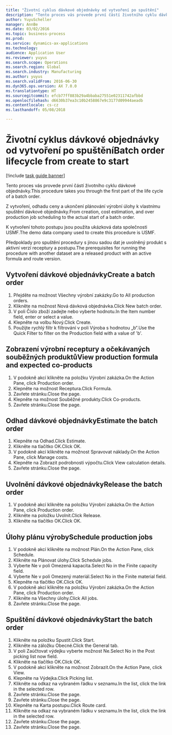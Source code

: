 ```yaml
--- 
title: "Životní cyklus dávkové objednávky od vytvoření po spuštění"
description: "Tento proces vás provede první částí životního cyklu dávkové objednávky."
author: YuyuScheller
manager: AnnBe
ms.date: 03/02/2016
ms.topic: business-process
ms.prod: 
ms.service: dynamics-ax-applications
ms.technology: 
audience: Application User
ms.reviewer: yuyus
ms.search.scope: Operations
ms.search.region: Global
ms.search.industry: Manufacturing
ms.author: yuyus
ms.search.validFrom: 2016-06-30
ms.dyn365.ops.version: AX 7.0.0
ms.translationtype: HT
ms.sourcegitcommit: efcb77ff883b29a4bbaba27551e02311742afbbd
ms.openlocfilehash: d6630b37ea3c10b2458867e9c3177d09944aeadb
ms.contentlocale: cs-cz
ms.lasthandoff: 05/08/2018

---
```

# <a name="batch-order-lifecycle-from-create-to-start"></a><span data-ttu-id="e0d3f-103">Životní cyklus dávkové objednávky od vytvoření po spuštění</span><span class="sxs-lookup"><span data-stu-id="e0d3f-103">Batch order lifecycle from create to start</span></span>

[!include [task guide banner](../../includes/task-guide-banner.md)]

<span data-ttu-id="e0d3f-104">Tento proces vás provede první částí životního cyklu dávkové objednávky.</span><span class="sxs-lookup"><span data-stu-id="e0d3f-104">This procedure takes you through the first part of the life cycle of a batch order.</span></span>

<span data-ttu-id="e0d3f-105">Z vytvoření, odhadu ceny a ukončení plánování výrobní úlohy k vlastnímu spuštění dávkové objednávky.</span><span class="sxs-lookup"><span data-stu-id="e0d3f-105">From creation, cost estimation, and over production job scheduling to the actual start of a batch order.</span></span>



<span data-ttu-id="e0d3f-106">K vytvoření tohoto postupu jsou použita ukázková data společnosti USMF.</span><span class="sxs-lookup"><span data-stu-id="e0d3f-106">The demo data company used to create this procedure is USMF.</span></span> 



<span data-ttu-id="e0d3f-107">Předpoklady pro spuštění procedury s jinou sadou dat je uvolněný produkt s aktivní verzí receptury a postupu.</span><span class="sxs-lookup"><span data-stu-id="e0d3f-107">The prerequisites for running the procedure with another dataset are a released product with an active formula and route version.</span></span>


## <a name="create-a-batch-order"></a><span data-ttu-id="e0d3f-108">Vytvoření dávkové objednávky</span><span class="sxs-lookup"><span data-stu-id="e0d3f-108">Create a batch order</span></span>
1. <span data-ttu-id="e0d3f-109">Přejděte na možnost Všechny výrobní zakázky.</span><span class="sxs-lookup"><span data-stu-id="e0d3f-109">Go to All production orders.</span></span>
2. <span data-ttu-id="e0d3f-110">Klikněte na možnost Nová dávková objednávka.</span><span class="sxs-lookup"><span data-stu-id="e0d3f-110">Click New batch order.</span></span>
3. <span data-ttu-id="e0d3f-111">V poli Číslo zboží zadejte nebo vyberte hodnotu.</span><span class="sxs-lookup"><span data-stu-id="e0d3f-111">In the Item number field, enter or select a value.</span></span>
4. <span data-ttu-id="e0d3f-112">Klepněte na volbu Nový.</span><span class="sxs-lookup"><span data-stu-id="e0d3f-112">Click Create.</span></span>
5. <span data-ttu-id="e0d3f-113">Použijte rychlý filtr k filtrování v poli Výroba s hodnotou „b“.</span><span class="sxs-lookup"><span data-stu-id="e0d3f-113">Use the Quick Filter to filter on the Production field with a value of 'b'.</span></span>

## <a name="view-production-formula-and-expected-co-products"></a><span data-ttu-id="e0d3f-114">Zobrazení výrobní receptury a očekávaných souběžných produktů</span><span class="sxs-lookup"><span data-stu-id="e0d3f-114">View production formula and expected co-products</span></span>
1. <span data-ttu-id="e0d3f-115">V podokně akcí klikněte na položku Výrobní zakázka.</span><span class="sxs-lookup"><span data-stu-id="e0d3f-115">On the Action Pane, click Production order.</span></span>
2. <span data-ttu-id="e0d3f-116">Klepněte na možnost Receptura.</span><span class="sxs-lookup"><span data-stu-id="e0d3f-116">Click Formula.</span></span>
3. <span data-ttu-id="e0d3f-117">Zavřete stránku.</span><span class="sxs-lookup"><span data-stu-id="e0d3f-117">Close the page.</span></span>
4. <span data-ttu-id="e0d3f-118">Klepněte na možnost Souběžné produkty.</span><span class="sxs-lookup"><span data-stu-id="e0d3f-118">Click Co-products.</span></span>
5. <span data-ttu-id="e0d3f-119">Zavřete stránku.</span><span class="sxs-lookup"><span data-stu-id="e0d3f-119">Close the page.</span></span>

## <a name="estimate-the-batch-order"></a><span data-ttu-id="e0d3f-120">Odhad dávkové objednávky</span><span class="sxs-lookup"><span data-stu-id="e0d3f-120">Estimate the batch order</span></span>
1. <span data-ttu-id="e0d3f-121">Klepněte na Odhad.</span><span class="sxs-lookup"><span data-stu-id="e0d3f-121">Click Estimate.</span></span>
2. <span data-ttu-id="e0d3f-122">Klikněte na tlačítko OK.</span><span class="sxs-lookup"><span data-stu-id="e0d3f-122">Click OK.</span></span>
3. <span data-ttu-id="e0d3f-123">V podokně akcí klikněte na možnost Spravovat náklady.</span><span class="sxs-lookup"><span data-stu-id="e0d3f-123">On the Action Pane, click Manage costs.</span></span>
4. <span data-ttu-id="e0d3f-124">Klepněte na Zobrazit podrobnosti výpočtu.</span><span class="sxs-lookup"><span data-stu-id="e0d3f-124">Click View calculation details.</span></span>
5. <span data-ttu-id="e0d3f-125">Zavřete stránku.</span><span class="sxs-lookup"><span data-stu-id="e0d3f-125">Close the page.</span></span>

## <a name="release-the-batch-order"></a><span data-ttu-id="e0d3f-126">Uvolnění dávkové objednávky</span><span class="sxs-lookup"><span data-stu-id="e0d3f-126">Release the batch order</span></span>
1. <span data-ttu-id="e0d3f-127">V podokně akcí klikněte na položku Výrobní zakázka.</span><span class="sxs-lookup"><span data-stu-id="e0d3f-127">On the Action Pane, click Production order.</span></span>
2. <span data-ttu-id="e0d3f-128">Klikněte na položku Uvolnit.</span><span class="sxs-lookup"><span data-stu-id="e0d3f-128">Click Release.</span></span>
3. <span data-ttu-id="e0d3f-129">Klikněte na tlačítko OK.</span><span class="sxs-lookup"><span data-stu-id="e0d3f-129">Click OK.</span></span>

## <a name="schedule-production-jobs"></a><span data-ttu-id="e0d3f-130">Úlohy plánu výroby</span><span class="sxs-lookup"><span data-stu-id="e0d3f-130">Schedule production jobs</span></span>
1. <span data-ttu-id="e0d3f-131">V podokně akcí klikněte na možnost Plán.</span><span class="sxs-lookup"><span data-stu-id="e0d3f-131">On the Action Pane, click Schedule.</span></span>
2. <span data-ttu-id="e0d3f-132">Klikněte na Plánovat úlohy.</span><span class="sxs-lookup"><span data-stu-id="e0d3f-132">Click Schedule jobs.</span></span>
3. <span data-ttu-id="e0d3f-133">Vyberte Ne v poli Omezená kapacita.</span><span class="sxs-lookup"><span data-stu-id="e0d3f-133">Select No in the Finite capacity field.</span></span>
4. <span data-ttu-id="e0d3f-134">Vyberte Ne v poli Omezený materiál.</span><span class="sxs-lookup"><span data-stu-id="e0d3f-134">Select No in the Finite material field.</span></span>
5. <span data-ttu-id="e0d3f-135">Klepněte na tlačítko OK.</span><span class="sxs-lookup"><span data-stu-id="e0d3f-135">Click OK.</span></span>
6. <span data-ttu-id="e0d3f-136">V podokně akcí klikněte na položku Výrobní zakázka.</span><span class="sxs-lookup"><span data-stu-id="e0d3f-136">On the Action Pane, click Production order.</span></span>
7. <span data-ttu-id="e0d3f-137">Klikněte na Všechny úlohy.</span><span class="sxs-lookup"><span data-stu-id="e0d3f-137">Click All jobs.</span></span>
8. <span data-ttu-id="e0d3f-138">Zavřete stránku.</span><span class="sxs-lookup"><span data-stu-id="e0d3f-138">Close the page.</span></span>

## <a name="start-the-batch-order"></a><span data-ttu-id="e0d3f-139">Spuštění dávkové objednávky</span><span class="sxs-lookup"><span data-stu-id="e0d3f-139">Start the batch order</span></span>
1. <span data-ttu-id="e0d3f-140">Klikněte na položku Spustit.</span><span class="sxs-lookup"><span data-stu-id="e0d3f-140">Click Start.</span></span>
2. <span data-ttu-id="e0d3f-141">Klikněte na záložku Obecné.</span><span class="sxs-lookup"><span data-stu-id="e0d3f-141">Click the General tab.</span></span>
3. <span data-ttu-id="e0d3f-142">V poli Zaúčtovat výdejku vyberte možnost Ne.</span><span class="sxs-lookup"><span data-stu-id="e0d3f-142">Select No in the Post picking list now field.</span></span>
4. <span data-ttu-id="e0d3f-143">Klikněte na tlačítko OK.</span><span class="sxs-lookup"><span data-stu-id="e0d3f-143">Click OK.</span></span>
5. <span data-ttu-id="e0d3f-144">V podokně akcí klikněte na možnost Zobrazit.</span><span class="sxs-lookup"><span data-stu-id="e0d3f-144">On the Action Pane, click View.</span></span>
6. <span data-ttu-id="e0d3f-145">Klepněte na Výdejka.</span><span class="sxs-lookup"><span data-stu-id="e0d3f-145">Click Picking list.</span></span>
7. <span data-ttu-id="e0d3f-146">Klikněte na odkaz na vybraném řádku v seznamu.</span><span class="sxs-lookup"><span data-stu-id="e0d3f-146">In the list, click the link in the selected row.</span></span>
8. <span data-ttu-id="e0d3f-147">Zavřete stránku.</span><span class="sxs-lookup"><span data-stu-id="e0d3f-147">Close the page.</span></span>
9. <span data-ttu-id="e0d3f-148">Zavřete stránku.</span><span class="sxs-lookup"><span data-stu-id="e0d3f-148">Close the page.</span></span>
10. <span data-ttu-id="e0d3f-149">Klepněte na Karta postupu.</span><span class="sxs-lookup"><span data-stu-id="e0d3f-149">Click Route card.</span></span>
11. <span data-ttu-id="e0d3f-150">Klikněte na odkaz na vybraném řádku v seznamu.</span><span class="sxs-lookup"><span data-stu-id="e0d3f-150">In the list, click the link in the selected row.</span></span>
12. <span data-ttu-id="e0d3f-151">Zavřete stránku.</span><span class="sxs-lookup"><span data-stu-id="e0d3f-151">Close the page.</span></span>
13. <span data-ttu-id="e0d3f-152">Zavřete stránku.</span><span class="sxs-lookup"><span data-stu-id="e0d3f-152">Close the page.</span></span>


